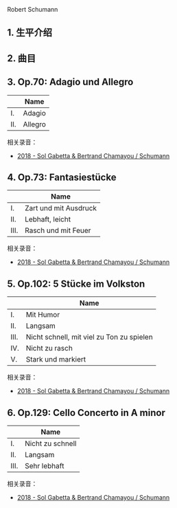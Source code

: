 <section id="title">Robert Schumann</section>

## 1. 生平介绍

## 2. 曲目

## 3. Op.70: Adagio und Allegro

|     | Name    |
| --- | ------- |
| I.  | Adagio  |
| II. | Allegro |

相关录音：

* [2018 - Sol Gabetta & Bertrand Chamayou / Schumann](https://music.apple.com/cn/album/5-st%C3%BCcke-im-volkston-op-102-ii-langsam/1441430095?i=1441430110&l=en)

## 4. Op.73: Fantasiestücke

|      | Name                  |
| ---- | --------------------- |
| I.   | Zart und mit Ausdruck |
| II.  | Lebhaft, leicht       |
| III. | Rasch und mit Feuer   |

相关录音：

* [2018 - Sol Gabetta & Bertrand Chamayou / Schumann](https://music.apple.com/cn/album/5-st%C3%BCcke-im-volkston-op-102-ii-langsam/1441430095?i=1441430110&l=en)

## 5. Op.102: 5 Stücke im Volkston

|      | Name                                      |
| ---- | ----------------------------------------- |
| I.   | Mit Humor                                 |
| II.  | Langsam                                   |
| III. | Nicht schnell, mit viel zu Ton zu spielen |
| IV.  | Nicht zu rasch                            |
| V.   | Stark und markiert                        |

相关录音：

* [2018 - Sol Gabetta & Bertrand Chamayou / Schumann](https://music.apple.com/cn/album/5-st%C3%BCcke-im-volkston-op-102-ii-langsam/1441430095?i=1441430110&l=en)

## 6. Op.129: Cello Concerto in A minor

|      | Name             |
| ---- | ---------------- |
| I.   | Nicht zu schnell |
| II.  | Langsam          |
| III. | Sehr lebhaft     |

相关录音：

* [2018 - Sol Gabetta & Bertrand Chamayou / Schumann](https://music.apple.com/cn/album/5-st%C3%BCcke-im-volkston-op-102-ii-langsam/1441430095?i=1441430110&l=en)
